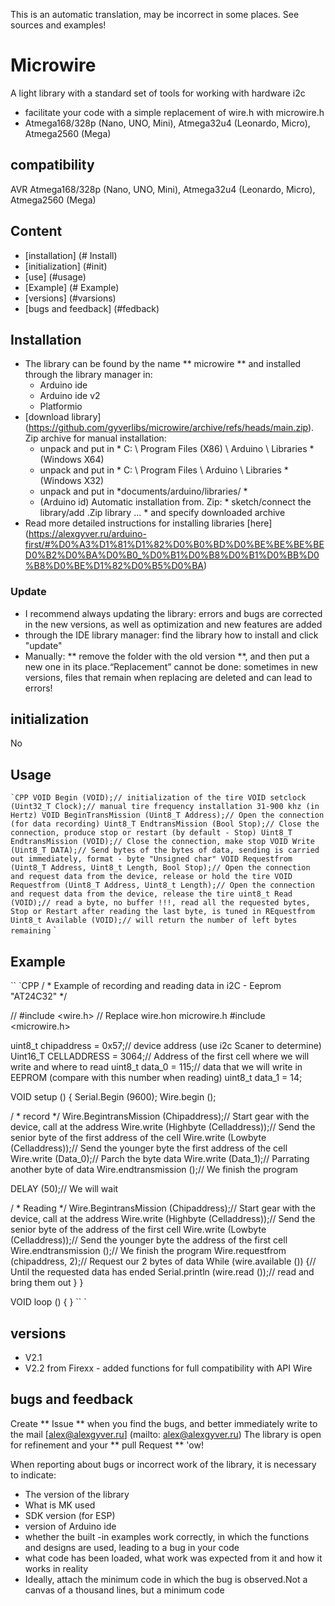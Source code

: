 This is an automatic translation, may be incorrect in some places. See sources and examples!

# Microwire
A light library with a standard set of tools for working with hardware i2c
- facilitate your code with a simple replacement of wire.h with microwire.h
- Atmega168/328p (Nano, UNO, Mini), Atmega32u4 (Leonardo, Micro), Atmega2560 (Mega)

## compatibility
AVR Atmega168/328p (Nano, UNO, Mini), Atmega32u4 (Leonardo, Micro), Atmega2560 (Mega)

## Content
- [installation] (# Install)
- [initialization] (#init)
- [use] (#usage)
- [Example] (# Example)
- [versions] (#varsions)
- [bugs and feedback] (#fedback)

<a id="install"> </a>
## Installation
- The library can be found by the name ** microwire ** and installed through the library manager in:
    - Arduino ide
    - Arduino ide v2
    - Platformio
- [download library] (https://github.com/gyverlibs/microwire/archive/refs/heads/main.zip). Zip archive for manual installation:
    - unpack and put in * C: \ Program Files (X86) \ Arduino \ Libraries * (Windows X64)
    - unpack and put in * C: \ Program Files \ Arduino \ Libraries * (Windows X32)
    - unpack and put in *documents/arduino/libraries/ *
    - (Arduino id) Automatic installation from. Zip: * sketch/connect the library/add .Zip library ... * and specify downloaded archive
- Read more detailed instructions for installing libraries [here] (https://alexgyver.ru/arduino-first/#%D0%A3%D1%81%D1%82%D0%B0%BD%D0%BE%BE%BE%BED0%B2%D0%BA%D0%B0_%D0%B1%D0%B8%D0%B1%D0%BB%D0%B8%D0%BE%D1%82%D0%B5%D0%BA)
### Update
- I recommend always updating the library: errors and bugs are corrected in the new versions, as well as optimization and new features are added
- through the IDE library manager: find the library how to install and click "update"
- Manually: ** remove the folder with the old version **, and then put a new one in its place.“Replacement” cannot be done: sometimes in new versions, files that remain when replacing are deleted and can lead to errors!


<a id="init"> </a>
## initialization
No

<a id="usage"> </a>
## Usage
`` `CPP
VOID Begin (VOID);// initialization of the tire
VOID setclock (Uint32_T Clock);// manual tire frequency installation 31-900 khz (in Hertz)
VOID BeginTransMission (Uint8_T Address);// Open the connection (for data recording)
Uint8_T EndtransMission (Bool Stop);// Close the connection, produce stop or restart (by default - Stop)
Uint8_T EndtransMission (VOID);// Close the connection, make stop
VOID Write (Uint8_T DATA);// Send bytes of the bytes of data, sending is carried out immediately, format - byte "Unsigned char"
VOID Requestfrom (Uint8_T Address, Uint8_t Length, Bool Stop);// Open the connection and request data from the device, release or hold the tire
VOID Requestfrom (Uint8_T Address, Uint8_t Length);// Open the connection and request data from the device, release the tire
uint8_t Read (VOID);// read a byte, no buffer !!!, read all the requested bytes, Stop or Restart after reading the last byte, is tuned in REquestfrom
Uint8_t Available (VOID);// will return the number of left bytes remaining
`` `

<a id="EXAMPLE"> </a>
## Example
`` `CPP
/ * Example of recording and reading data in i2C - Eeprom "AT24C32" */

// #include <wire.h> // Replace wire.hon microwire.h
#include <microwire.h>

uint8_t chipaddress = 0x57;// device address (use i2c Scaner to determine)
Uint16_T CELLADDRESS = 3064;// Address of the first cell where we will write and where to read
uint8_t data_0 = 115;// data that we will write in EEPROM (compare with this number when reading)
uint8_t data_1 = 14;

VOID setup () {
  Serial.Begin (9600);
  Wire.begin ();

  / * record */
  Wire.BegintransMission (Chipaddress);// Start gear with the device, call at the address
  Wire.write (Highbyte (Celladdress));// Send the senior byte of the first address of the cell
  Wire.write (Lowbyte (Celladdress));// Send the younger byte the first address of the cell
  Wire.write (Data_0);// Parch the byte data
  Wire.write (Data_1);// Parrating another byte of data
  Wire.endtransmission ();// We finish the program

  DELAY (50);// We will wait

  / * Reading */
  Wire.BegintransMission (Chipaddress);// Start gear with the device, call at the address
  Wire.write (Highbyte (Celladdress));// Send the senior byte of the address of the first cell
  Wire.write (Lowbyte (Celladdress));// Send the younger byte the address of the first cell
  Wire.endtransmission ();// We finish the program
  Wire.requestfrom (chipaddress, 2);// Request our 2 bytes of data
  While (wire.available ()) {// Until the requested data has ended
    Serial.println (wire.read ());// read and bring them out
  }
}

VOID loop () {
}
`` `

<a id="versions"> </a>
## versions
- V2.1
- V2.2 from Firexx - added functions for full compatibility with API Wire

<a id="feedback"> </a>
## bugs and feedback
Create ** Issue ** when you find the bugs, and better immediately write to the mail [alex@alexgyver.ru] (mailto: alex@alexgyver.ru)
The library is open for refinement and your ** pull Request ** 'ow!


When reporting about bugs or incorrect work of the library, it is necessary to indicate:
- The version of the library
- What is MK used
- SDK version (for ESP)
- version of Arduino ide
- whether the built -in examples work correctly, in which the functions and designs are used, leading to a bug in your code
- what code has been loaded, what work was expected from it and how it works in reality
- Ideally, attach the minimum code in which the bug is observed.Not a canvas of a thousand lines, but a minimum code